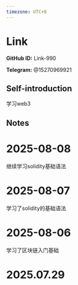 ```yaml
---
timezone: UTC+8
---
```


# Link

**GitHub ID:** Link-990

**Telegram:** @15270969921

## Self-introduction

学习web3

## Notes

<!-- Content_START -->
# 2025-08-08

继续学习solidity基础语法

# 2025-08-07

学习了solidity的基础语法

# 2025-08-06

学习了区块链入门基础


# 2025.07.29


<!-- Content_END -->
